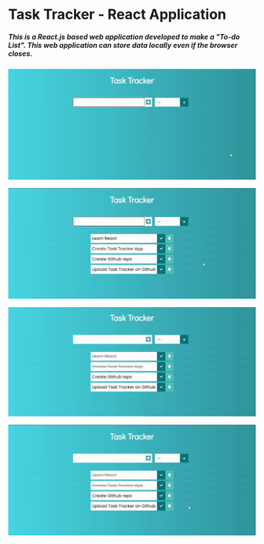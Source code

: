 # Task Tracker - React Application

##### This is a React.js based web application developed to make a "To-do List". This web application can store data locally even if the browser closes.

![create-item](https://github.com/HarshadaG06/todo-app/blob/master/gifs/CreateItems.gif)

![mark-completed](https://github.com/HarshadaG06/todo-app/blob/master/gifs/MarkCompleted.gif)

![views](https://github.com/HarshadaG06/todo-app/blob/master/gifs/Views.gif)

![delete-items](https://github.com/HarshadaG06/todo-app/blob/master/gifs/DeleteItems.gif)
